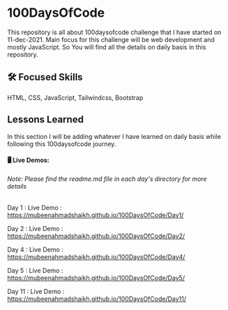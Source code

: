 # 100DaysOfCode

This repository is all about 100daysofcode challenge that I have started on 11-dec-2021.
Main focus for this challenge will be web development and mostly JavaScript. So You will find all the details on daily basis in this repository.

## 🛠 Focused Skills

HTML,
CSS,
JavaScript,
Tailwindcss,
Bootstrap

## Lessons Learned

In this section I will be adding whatever I have learned on daily basis while following this 100daysofcode journey.

#### 🖥 Live Demos:

###### Note: Please find the readme.md file in each day's directory for more details

Day 1 : Live Demo : https://mubeenahmadshaikh.github.io/100DaysOfCode/Day1/

Day 2 : Live Demo : https://mubeenahmadshaikh.github.io/100DaysOfCode/Day2/

Day 4 : Live Demo : https://mubeenahmadshaikh.github.io/100DaysOfCode/Day4/

Day 5 : Live Demo : https://mubeenahmadshaikh.github.io/100DaysOfCode/Day5/

Day 11 : Live Demo : https://mubeenahmadshaikh.github.io/100DaysOfCode/Day11/
